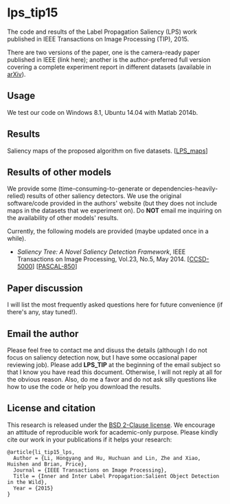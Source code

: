 # lps_tip15
The code and results of the Label Propagation Saliency (LPS) work published in IEEE Transactions on Image Processing (TIP), 2015.

There are two versions of the paper, one is the camera-ready paper published in IEEE (link here); another is the author-preferred full version covering a complete experiment report in different datasets (available in [arXiv](http://arxiv.org/abs/1505.07192)).

## Usage
We test our code on Windows 8.1, Ubuntu 14.04 with Matlab 2014b.


## Results
Saliency maps of the proposed algorithm on five datasets. [[LPS_maps](https://www.dropbox.com/s/s6brh52llp91288/LPS_maps.zip?dl=0)]

## Results of other models
We provide some (time-consuming-to-generate or dependencies-heavily-relied) results of other saliency detectors. We use the original software/code provided in the authors' website (but they does not include maps in the datasets that we experiment on). Do **NOT** email me inquiring on the availability of other models' results.

Currently, the following models are provided (maybe updated once in a while).
* *Saliency Tree: A Novel Saliency Detection Framework*, IEEE Transactions on Image Processing, Vol.23, No.5, May 2014. [[CCSD-5000](https://www.dropbox.com/s/9ofpi662nj3jfqd/ST_ccsd.zip?dl=0)] [[PASCAL-850](https://www.dropbox.com/s/x2odatfcchgzvvu/ST_pascal.zip?dl=0)]



## Paper discussion
I will list the most frequently asked questions here for future convenience (if there's any, stay tuned!). 

## Email the author
Please feel free to contact me and disuss the details (although I do not focus on saliency detection now, but I have some occasional paper reviewing job). Please add **LPS_TIP** at the beginning of the email subject so that I know you have read this document. Otherwise, I will not reply at all for the obvious reason. Also, do me a favor and do not ask silly questions like how to use the code or help you download the results.

## License and citation
This research is released under the [BSD 2-Clause license](https://github.com/BVLC/caffe/blob/master/LICENSE). We encourage an attitude of reproducible work for academic-only purpose. Please kindly cite our work in your publications if it helps your research:

    @article{li_tip15_lps,
      Author = {Li, Hongyang and Hu, Huchuan and Lin, Zhe and Xiao, Huishen and Brian, Price},
      Journal = {IEEE Transactions on Image Processing},
      Title = {Inner and Inter Label Propagation:Salient Object Detection in the Wild},
      Year = {2015}
    }

